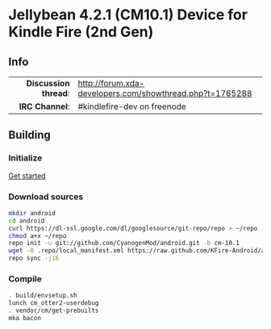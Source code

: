 # Jellybean 4.2.1 (CM10.1) Device for Kindle Fire (2nd Gen)

## Info

|||
|-----------------------------------:|:--------------------------|
|**Discussion thread**: | http://forum.xda-developers.com/showthread.php?t=1765288
|**IRC Channel**:   	| #kindlefire-dev on freenode


## Building 

### Initialize
[Get started](https://github.com/KFire-Android/android_local_manifest/wiki)

### Download sources

```bash
mkdir android
cd android
curl https://dl-ssl.google.com/dl/googlesource/git-repo/repo > ~/repo
chmod a+x ~/repo
repo init -u git://github.com/CyanogenMod/android.git -b cm-10.1
wget -O .repo/local_manifest.xml https://raw.github.com/KFire-Android/android_local_manifest/cm-10.1/local_manifest.xml 
repo sync -j16
```

### Compile

```bash
. build/envsetup.sh
lunch cm_otter2-userdebug
. vendor/cm/get-prebuilts
mka bacon
```
